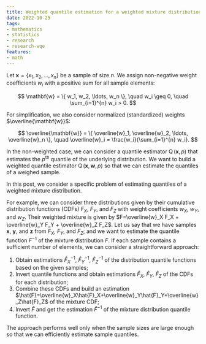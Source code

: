 ```yaml
---
title: Weighted quantile estimation for a weighted mixture distribution
date: 2022-10-25
tags:
- mathematics
- statistics
- research
- research-wqe
features:
- math
---
```


Let $\mathbf{x} = \{ x_1, x_2, \ldots, x_n \}$ be a sample of size $n$.
We assign non-negative weight coefficients $w_i$ with a positive sum for all sample elements:

$$
\mathbf{w} = \{ w_1, w_2, \ldots, w_n \}, \quad w_i \geq 0, \quad \sum_{i=1}^{n} w_i > 0.
$$

For simplification, we also consider normalized (standardized) weights $\overline{\mathbf{w}}$:

$$
\overline{\mathbf{w}} = \{ \overline{w}_1, \overline{w}_2, \ldots, \overline{w}_n \}, \quad
  \overline{w}_i = \frac{w_i}{\sum_{i=1}^{n} w_i}.
$$

In the non-weighted case, we can consider a quantile estimator $\operatorname{Q}(\mathbf{x}, p)$
  that estimates the $p^\textrm{th}$ quantile of the underlying distribution.
We want to build a weighted quantile estimator $\operatorname{Q}(\mathbf{x}, \mathbf{w}, p)$
  so that we can estimate the quantiles of a weighed sample.

In this post, we consider a specific problem of estimating quantiles of a weighted mixture distribution.

For example, we can consider three distributions given by their cumulative distribution functions (CDFs)
  $F_X$, $F_Y$, and $F_Z$ with weight coefficients $w_X$, $w_Y$, and $w_Z$.
Their weighted mixture is given by $F=\overline{w}_X F_X + \overline{w}_Y F_Y + \overline{w}_Z F_Z$.
Let us say that we have samples $\mathbf{x}$, $\mathbf{y}$, and $\mathbf{z}$ from $F_X$, $F_Y$, and $F_Z$;
  and we want to estimate the quantile function $F^{-1}$ of the mixture distribution $F$.
If each sample contains a sufficient number of elements, we can consider a straightforward approach:

1. Obtain estimations $\hat{F}^{-1}_X$, $\hat{F}^{-1}_Y$, $\hat{F}^{-1}_Z$
     of the distribution quantile functions based on the given samples;
2. Invert quantile functions and obtain estimations $\hat{F}_X$, $\hat{F}_Y$, $\hat{F}_Z$
     of the CDFs for each distribution;
3. Combine these CDFs and build an estimation $\hat{F}=\overline{w}_X\hat{F}_X+\overline{w}_Y\hat{F}_Y+\overline{w}_Z\hat{F}_Z$ of the mixture CDF;
4. Invert $\hat{F}$ and get the estimation $\hat{F}^{-1}$ of the mixture distribution quantile function.

The approach performs well only when the sample sizes are large enough
  so that we can efficiently estimate sample quantiles.